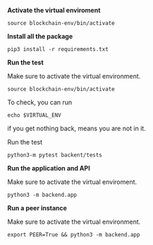 **Activate the virtual enviroment**

```
source blockchain-env/bin/activate
```

**Install all the package**

```
pip3 install -r requirements.txt
```

**Run the test**

Make sure to activate the virtual environment.

```
source blockchain-env/bin/activate
```

To check, you can run

```
echo $VIRTUAL_ENV
```

if you get nothing back, means you are not in it.

Run the test

```
python3-m pytest backent/tests
```

**Run the application and API**

Make sure to activate the virtual enviroment.

```
python3 -m backend.app
```

**Run a peer instance**

Make sure to activate the virtual environment.

```
export PEER=True && python3 -m backend.app
```
